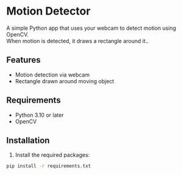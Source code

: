 # Motion Detector

A simple Python app that uses your webcam to detect motion using OpenCV.  
When motion is detected, it draws a rectangle around it..

## Features
- Motion detection via webcam
- Rectangle drawn around moving object

## Requirements

- Python 3.10 or later
- OpenCV

## Installation

1. Install the required packages:
```bash
pip install -r requirements.txt
